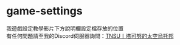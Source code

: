 # game-settings
我遊戲設定教學影片下方說明欄設定檔存放的位置  
有任何問題請至我的Discord伺服器詢問：[TNSU丨塔可努的太空烏托邦](https://discord.gg/Yj9WH3P8RN)
